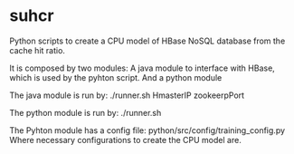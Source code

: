 # suhcr
Python scripts to create a CPU model of HBase NoSQL database from the cache hit ratio.

It is composed by two modules:
A java module to interface with HBase, which is used by the pyhton script.
And a python module

The java module is run by:
./runner.sh HmasterIP zookeerpPort

The python module is run by:
./runner.sh

The Pyhton module has a config file:
python/src/config/training_config.py
Where necessary configurations to create the CPU model are.
